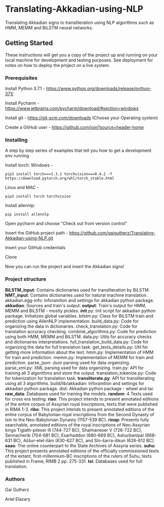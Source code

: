 # Translating-Akkadian-using-NLP
Translating Akkadian signs to transliteration using NLP algorithms such as HMM, MEMM and BiLSTM neural networks.

## Getting Started
These instructions will get you a copy of the project up and running on your local machine for development and testing purposes. See deployment for notes on how to deploy the project on a live system.

### Prerequisites
Install Python 3.7.1 - https://www.python.org/downloads/release/python-371/

Install Pycharm - https://www.jetbrains.com/pycharm/download/#section=windows

Install git - https://git-scm.com/downloads (Choose your Operating system)

Create a GitHub user - https://github.com/join?source=header-home

### Installing
A step by step series of examples that tell you how to get a development env running

Install torch:
Windows - 
```
pip3 install torch===1.3.1 torchvision===0.4.2 -f https://download.pytorch.org/whl/torch_stable.html
```

Linux and MAC - 
```
pip3 install torch torchvision
```

Install allennlp:
```
pip install allennlp
```

Open pycharm and choose "Check out from version control"

Insert the GitHub project path  - https://github.com/gaigutherz/Translating-Akkadian-using-NLP.git

Insert your GitHub credentials

Clone

Now you can run the project and insert the Akkadian signs!

### Project structure

**BiLSTM_input**: 
	Contains  dictionaries used for transliteration by BiLSTM.
**NMT_input**:
	Contains dictionaries used for natural machine translation.
akkadian.egg-info:
	Inforamtion  and settings for akkadian python package.
**akkadian**:
	Sources and train's output.
	**output**:
		Train's output for HMM, MEMM and BiLSTM - mostly pickles.
	__init__.py: Init script for akkadian python package. Initializes global variables.
	bilstm.py:  Class for BiLSTM train and prediction using AllenNLP implementation.
	build_data.py: Code for organizing the data in dictionaries.
	check_translation.py: Code for translation accuracy checking.
	combine_algorithms.py: Code for prediction using both HMM, MEMM and BiLSTM.
	data.py: Utils for accuracy checks and dictionaries interpretations.
	full_translation_build_data.py: Code for organizing the data for full translation task.
	get_texts_details.py: Util for getting more information about the text.
	hmm.py: Implementation of HMM for train and prediction.
	memm.py: Implementation of MEMM for train and prediction.
	parse_json: Json parsing used for data organizing.
	parse_xml.py: XML parsing used for data organizing.
	train.py: API for training all 3 algorithms and store the output.
	translation_tokenize.py: Code for tokenization for translation task.
	**transliterate.py**: API for transliterating using all 3 algorithms.
build/lib/akkadian:
	Inforamtion  and settings for akkadian python package.
dist:
	Akkadian python package - wheel and tar.
**raw_data**:
	Databases used for  training the models.
	**random**:
		4 Texts used for cross era testing.
	**riao**:
		This project intends to present annotated editions of the entire corpus of Assyrian royal inscriptions, texts that were published in RIMA 1-3.
	**ribo**:
		This project intends to present annotated editions of the entire corpus of Babylonian royal inscriptions from the Second Dynasty of Isin to the Neo-Babylonian Dynasty (1157-539 BC).
	**rinap**:
		Presents fully searchable, annotated editions of the royal inscriptions of Neo-Assyrian kings Tiglath-pileser III (744-727 BC), Shalmaneser V (726-722 BC), Sennacherib (704-681 BC), Esarhaddon (680-669 BC), Ashurbanipal (668-631 BC), Aššur-etel-ilāni (630-627 BC), and Sîn-šarra-iškun (626-612 BC).
	**saao**:
		The online counterpart to the State Archives of Assyria series.
	**suhu**:
		This project presents annotated editions of the officially commissioned texts of the extant, first-millennium-BC inscriptions of the rulers of Suhu, texts published in Frame, RIMB 2 pp. 275-331.
	**tei**:
		Databases used for full translation.

### Authors
Gai Gutherz

Ariel Elazary
